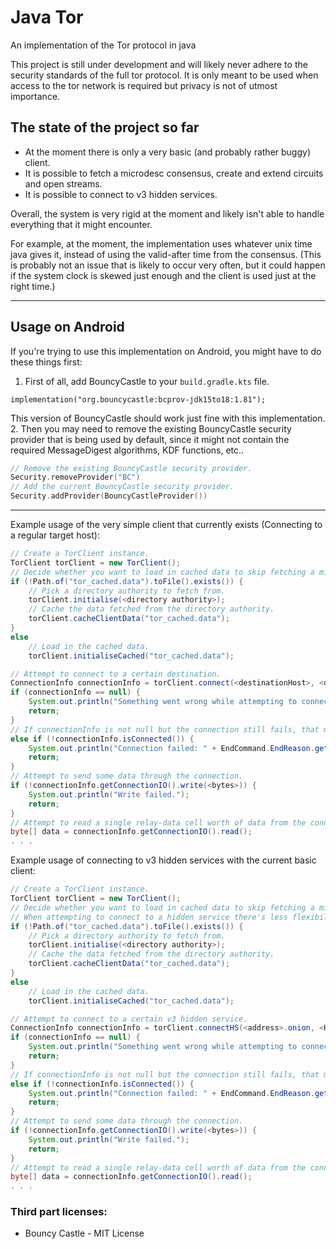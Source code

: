 # Java Tor
An implementation of the Tor protocol in java

This project is still under development and will likely never adhere to the security standards of the full tor protocol.
It is only meant to be used when access to the tor network is required but privacy is not of utmost importance.

## The state of the project so far

- At the moment there is only a very basic (and probably rather buggy) client.
- It is possible to fetch a microdesc consensus, create and extend circuits and open streams.
- It is possible to connect to v3 hidden services.

Overall, the system is very rigid at the moment and likely isn't able to handle everything that it might encounter.

For example, at the moment, the implementation uses whatever unix time java gives it, instead of using the valid-after time from the consensus. (This is probably not an issue that is likely to occur very often, but it could happen if the system clock is skewed just enough and the client is used just at the right time.) 

---
## Usage on Android
If you're trying to use this implementation on Android, you might have to do these things first:
1. First of all, add BouncyCastle to your `build.gradle.kts` file.
```declarative
implementation("org.bouncycastle:bcprov-jdk15to18:1.81");
```
This version of BouncyCastle should work just fine with this implementation.
2. Then you may need to remove the existing BouncyCastle security provider that is being used by default, since it might not contain the required MessageDigest algorithms, KDF functions, etc..
```kotlin
// Remove the existing BouncyCastle security provider.
Security.removeProvider("BC")
// Add the current BouncyCastle security provider.
Security.addProvider(BouncyCastleProvider())
```

---

Example usage of the very simple client that currently exists (Connecting to a regular target host):
```java
// Create a TorClient instance.
TorClient torClient = new TorClient();
// Decide whether you want to load in cached data to skip fetching a microdesc consensus, or whether you want to fetch one.
if (!Path.of("tor_cached.data").toFile().exists()) {
    // Pick a directory authority to fetch from.
    torClient.initialise(<directory authority>);
    // Cache the data fetched from the directory authority.
    torClient.cacheClientData("tor_cached.data");
}
else
    // Load in the cached data.
    torClient.initialiseCached("tor_cached.data");

// Attempt to connect to a certain destination.
ConnectionInfo connectionInfo = torClient.connect(<destinationHost>, <destinationPort>);
if (connectionInfo == null) {
    System.out.println("Something went wrong while attempting to connect to the target host.");
    return;
}
// If connectionInfo is not null but the connection still fails, that means that we've probably received an EndCommand from the edge relay.
else if (!connectionInfo.isConnected()) {
    System.out.println("Connection failed: " + EndCommand.EndReason.get(connectionInfo.getStatus()));
    return;
}
// Attempt to send some data through the connection.
if (!connectionInfo.getConnectionIO().write(<bytes>)) {
    System.out.println("Write failed.");
    return;
}
// Attempt to read a single relay-data cell worth of data from the connection.
byte[] data = connectionInfo.getConnectionIO().read();
. . .
```

Example usage of connecting to v3 hidden services with the current basic client:
```java
// Create a TorClient instance.
TorClient torClient = new TorClient();
// Decide whether you want to load in cached data to skip fetching a microdesc consensus, or whether you want to fetch one.
// When attempting to connect to a hidden service there's less flexibility about not using a fresh consensus, since SRVs are being used.
if (!Path.of("tor_cached.data").toFile().exists()) {
    // Pick a directory authority to fetch from.
    torClient.initialise(<directory authority>);
    // Cache the data fetched from the directory authority.
    torClient.cacheClientData("tor_cached.data");
}
else
    // Load in the cached data.
    torClient.initialiseCached("tor_cached.data");

// Attempt to connect to a certain v3 hidden service.
ConnectionInfo connectionInfo = torClient.connectHS(<address>.onion, <HS port>);
if (connectionInfo == null) {
    System.out.println("Something went wrong while attempting to connect to the target host.");
    return;
}
// If connectionInfo is not null but the connection still fails, that means that we've probably received an EndCommand from the rendezvous point.
else if (!connectionInfo.isConnected()) {
    System.out.println("Connection failed: " + EndCommand.EndReason.get(connectionInfo.getStatus()));
    return;
}
// Attempt to send some data through the connection.
if (!connectionInfo.getConnectionIO().write(<bytes>)) {
    System.out.println("Write failed.");
    return;
}
// Attempt to read a single relay-data cell worth of data from the connection.
byte[] data = connectionInfo.getConnectionIO().read();
. . .
```

### Third part licenses:
- Bouncy Castle - MIT License
